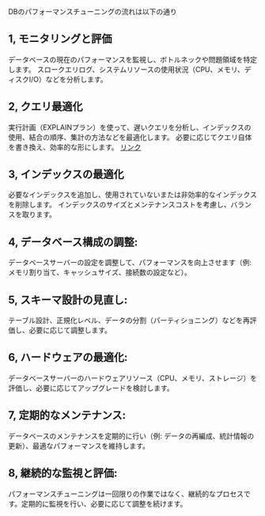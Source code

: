 DBのパフォーマンスチューニングの流れは以下の通り

## 1, モニタリングと評価
データベースの現在のパフォーマンスを監視し、ボトルネックや問題領域を特定します。
スロークエリログ、システムリソースの使用状況（CPU、メモリ、ディスクI/O）などを分析します。

## 2, クエリ最適化
実行計画（EXPLAINプラン）を使って、遅いクエリを分析し、インデックスの使用、結合の順序、集計の方法などを最適化します。
必要に応じてクエリ自体を書き換え、効率的な形にします。
[リンク](./query-optimization.md)

## 3, インデックスの最適化
必要なインデックスを追加し、使用されていないまたは非効率的なインデックスを削除します。
インデックスのサイズとメンテナンスコストを考慮し、バランスを取ります。

## 4, データベース構成の調整:
データベースサーバーの設定を調整して、パフォーマンスを向上させます（例: メモリ割り当て、キャッシュサイズ、接続数の設定など）。

## 5, スキーマ設計の見直し:
テーブル設計、正規化レベル、データの分割（パーティショニング）などを再評価し、必要に応じて調整します。

## 6, ハードウェアの最適化:
データベースサーバーのハードウェアリソース（CPU、メモリ、ストレージ）を評価し、必要に応じてアップグレードを検討します。

## 7, 定期的なメンテナンス:
データベースのメンテナンスを定期的に行い（例: データの再編成、統計情報の更新）、最適なパフォーマンスを維持します。

## 8, 継続的な監視と評価:
パフォーマンスチューニングは一回限りの作業ではなく、継続的なプロセスです。定期的に監視を行い、必要に応じて調整を続けます。












